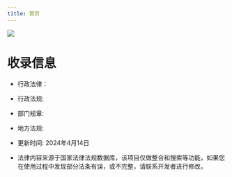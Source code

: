 ```yaml
---
title: 首页
---
```


![](https://img.zhufacai.top/zhifa.png)

# 收录信息



 - 行政法律：  
 - 行政法规:     
 - 部门规章:   
 - 地方法规:  



 - 更新时间: 2024年4月14日 
 - 法律内容来源于国家法律法规数据库，该项目仅做整合和搜索等功能，如果您在使用过程中发现部分法条有误，或不完整，请联系开发者进行修改。

